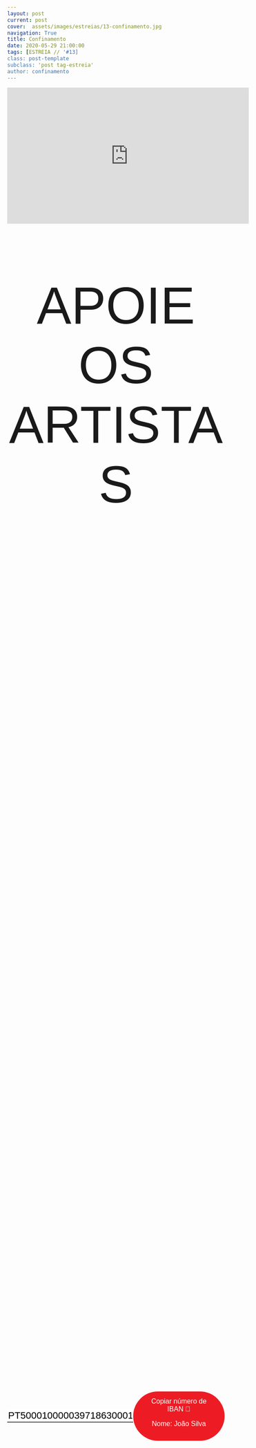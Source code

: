 ```yaml
---
layout: post
current: post
cover:  assets/images/estreias/13-confinamento.jpg
navigation: True
title: Confinamento
date: 2020-05-29 21:00:00
tags: [ESTREIA // '#13]
class: post-template
subclass: 'post tag-estreia'
author: confinamento
---
```


<!-- warning: keep the content after the ? in the link, for autoplay -->
<iframe width="560" height="315" src="https://www.youtube.com/embed/fzj0zOfyASg?rel=0&amp;autoplay=1&amp;controls=0&amp;showinfo=0" frameborder="0" allow="accelerometer; autoplay; encrypted-media; gyroscope; picture-in-picture" allowfullscreen></iframe>



<!-- CSS code for some personalization -->
<style>
    .button {
      margin: auto;  
      display: block;
      border-radius: 70px;
      background-color: #ED1C24;
      border: none;
      color: #FFFFFF;
      text-align: center;
      font-family: "Verdana", sans-serif;
      font-size: 2.6rem;
      padding: 20px;
      width: 25rem;
      transition: all 0.5s;
      cursor: pointer;
    }
    
    .button span {
      cursor: pointer;
      display: inline-block;
      position: relative;
      transition: 0.5s;
    }
    
    .button span:after {
      content: '\00bb';
      position: absolute;
      opacity: 0;
      top: 0;
      right: -20px;
      transition: 0.5s;
    }
    
    .button:hover span {
      padding-right: 25px;
    }
    
    .button:hover span:after {
      opacity: 1;
      right: 0;
       display: inline-block;
    }


    .apoia {
        font-family: "Avant Garde", Avantgarde, "Century Gothic", CenturyGothic, "AppleGothic", sans-serif;
        font-size: 3vmax;
        text-align: center;
        text-transform: uppercase;
        text-rendering: optimizeLegibility;
    }


    .iban{
      margin: auto;  
      text-align: center;
      font-family: "Verdana", sans-serif;
      font-size: 1.8rem;
      padding-top: 2rem;
    }

    .btn {
      border: none;
      background-color: inherit;
      padding: 14px 28px;
      font-size: 16px;
      cursor: pointer;
      display: inline-block;
      font-family: "Verdana", sans-serif;
      border-radius: 70px;
    }

    .btn:hover {background: #454545;}

    .success {color: green;}
    .info {color: dodgerblue;}
    .warning {color: orange;}
    .danger {color: red;}
    .default {color: black;}

    /* Blue */
    .info {
      color: white;
      background: #2196F3;
      background-color: #ED1C24;
      font-family: "Verdana", sans-serif;
    }

    .info:hover {
      background: #454545;
      color: white;
    }

    .no-outline:focus {
      outline: none;
    }

  .info_numbers{
    font-family: "Verdana", sans-serif;
    font-size: 1.4rem;
  }
    
    .centerthat{
      height: 100%;
      display: flex;
      align-items: center;
      justify-content: center;
    }

    input {
      border-top-style: hidden;
      border-right-style: hidden;
      border-left-style: hidden;
      border-bottom-style: groove;
    }

</style>

<!-- JAVASCRIPT functions for autocopying text-->
<script>
function myFunction() {
  /* Get the text field */
  var copyText = document.getElementById("myInput");

  /* Select the text field */
  copyText.select();
  copyText.setSelectionRange(0, 99999); /*For mobile devices*/

  /* Copy the text inside the text field */
  document.execCommand("copy");

  // /* Alert the copied text */
  // alert("Copied the text: " + copyText.value);
}
function myFunction2() {
  /* Get the text field */
  var copyText = document.getElementById("myInput2");

  /* Select the text field */
  copyText.select();
  copyText.setSelectionRange(0, 99999); /*For mobile devices*/

  /* Copy the text inside the text field */
  document.execCommand("copy");

  // /* Alert the copied text */
  // alert("Copied the text: " + copyText.value);
}
</script>




<div class="center">
    <p class = "apoia">Apoie os artistas</p> 
    <!--<button class="button" onclick="window.location.href = 'https://www.paypal.com/cgi-bin/webscr?cmd=_s-xclick&hosted_button_id=DTSA4ZZX8P7AC&source=url';"><span>PayPal </span></button>-->
<br>
<div class = "centerthat">
  <!-- The text field -->
  <input type="text" class="no-outline info_numbers" value="PT50001000003971863000192" id="myInput"> 
  <!-- The button used to copy the text -->
  <button class="btn info"  onclick="myFunction()">Copiar número de IBAN 🏧 <br />

  Nome: João Silva </button>
</div>
<br>
<br>


</div>  



<br>

Esperamos demasiado tempo para fazer o que tem de ser feito, num mundo que só nos dá um dia de cada vez, sem nenhuma garantia do amanhã. Enquanto lamentamos que a vida é curta, agimos como se tivéssemos à nossa disposição uma quantidade inesgotável de tempo.
Esperamos demasiado tempo para ler livros, ouvir músicas, ver os quadros que estão à nossa espera para nos alargar a mente, enriquecer o nosso espírito e expandir a nossa alma.
Esperamos demasiado tempo nos bastidores, e a vida tem um papel para desempenhar no palco.
O João e a Leonor são dois actores que, tal como muitos outros, viram os seus projectos de teatro serem cancelados/adiados devido ao estado de emergência imposto a nível mundial. Mas parar é morrer e, como tal, propuseram-se a criar algo que lhes fizesse sentido, que não lhes adormecesse a vontade de estar em palco, a vontade de imaginar, e o mais importante, a vontade de viver.

“E se o pior acontecer, iremos de sorriso na cara.”


### Segue o seu trabalho

## Jean Silva
* Instagram: <a href="https://www.instagram.com/ideolojean/">https://www.instagram.com/ideolojean/</a>

## Leonor Zarcos
* Instagram: <a href="https://www.instagram.com/leonor_zarcos/">https://www.instagram.com/leonor_zarcos/</a>


